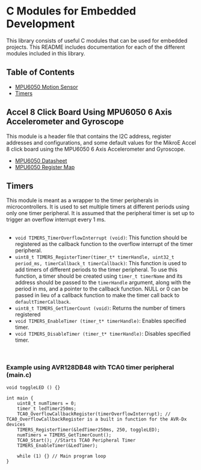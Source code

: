 # C Modules for Embedded Development

This library consists of useful C modules that can be used for embedded projects. This README includes documentation for each of the different modules included in this library.

## Table of Contents

- [MPU6050 Motion Sensor](#MPU6050)
- [Timers](#Timers)

## Accel 8 Click Board Using MPU6050 6 Axis Accelerometer and Gyroscope

This module is a header file that contains the I2C address, register addresses and configurations, and some default values for the MikroE Accel 8 click board using the MPU6050 6 Axis Accelerometer and Gyroscope. <br>
- [MPU6050 Datasheet](https://invensense.tdk.com/wp-content/uploads/2015/02/MPU-6000-Datasheet1.pdf)
- [MPU6050 Register Map](https://invensense.tdk.com/wp-content/uploads/2015/02/MPU-6000-Register-Map1.pdf)

## Timers

This module is meant as a wrapper to the timer peripherals in microcontrollers. It is used to set multiple timers at different periods using only one timer peripheral. It is assumed that the peripheral timer is set up to trigger an overflow interrupt every 1 ms. <br>
<br>
- `void TIMERS_TimerOverflowInterrupt (void)`: This function should be registered as the callback function to the overflow interrupt of the timer peripheral. <br>
- `uint8_t TIMERS_RegisterTimer(timer_t* timerHandle, uint32_t period_ms, timerCallback_t timerCallback)`: This function is used to add timers of different periods to the timer peripheral. To use this function, a timer should be created using `timer_t timerName` and its address should be passed to the `timerHandle` argument, along with the period in ms, and a pointer to the callback function. NULL or 0 can be passed in lieu of a callback function to make the timer call back to `defaultTimerCallback`. <br>
- `uint8_t TIMERS_GetTimerCount (void)`: Returns the number of timers registered
- `void TIMERS_EnableTimer (timer_t* timerHandle)`: Enables specified timer.
- `void TIMERS_DisableTimer (timer_t* timerHandle)`: Disables specified timer.
<br>

### Example using AVR128DB48 with TCA0 timer peripheral (main.c)

	void toggleLED () {}

	int main {
		uint8_t numTimers = 0;
		timer_t ledTimer250ms;
		TCA0_OverflowCallbackRegister(timerOverflowInterrupt); // TCA0_OverflowCallbackRegister is a built in function for the AVR-Dx devices
		TIMERS_RegisterTimer(&ledTimer250ms, 250, toggleLED);
		numTimers = TIMERS_GetTimerCount();
		TCA0_Start(); //Starts TCA0 Peripheral Timer
		TIMERS_EnableTimer(&LedTimer);

		while (1) {} // Main program loop
	}